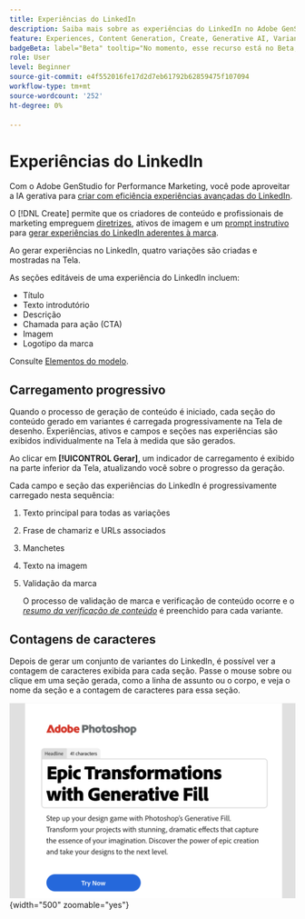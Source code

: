 ```yaml
---
title: Experiências do LinkedIn
description: Saiba mais sobre as experiências do LinkedIn no Adobe GenStudio for Performance Marketing.
feature: Experiences, Content Generation, Create, Generative AI, Variant Generation
badgeBeta: label="Beta" tooltip="No momento, esse recurso está no Beta, portanto, algumas funcionalidades podem estar limitadas ou sujeitas a alterações."
role: User
level: Beginner
source-git-commit: e4f552016fe17d2d7eb61792b62859475f107094
workflow-type: tm+mt
source-wordcount: '252'
ht-degree: 0%

---
```


# Experiências do LinkedIn

Com o Adobe GenStudio for Performance Marketing, você pode aproveitar a IA gerativa para [criar com eficiência experiências avançadas do LinkedIn](/help/user-guide/create/create-linkedin.md).

O [!DNL Create] permite que os criadores de conteúdo e profissionais de marketing empreguem [diretrizes](/help/user-guide/guidelines/overview.md), ativos de imagem e um [prompt instrutivo](/help/user-guide/effective-prompts.md) para [gerar experiências do LinkedIn aderentes à marca](/help/user-guide/create/create-email-experience.md).

Ao gerar experiências no LinkedIn, quatro variações são criadas e mostradas na Tela.

As seções editáveis de uma experiência do LinkedIn incluem:

* Título
* Texto introdutório
* Descrição
* Chamada para ação (CTA)
* Imagem
* Logotipo da marca

Consulte [Elementos do modelo](/help/user-guide/content/use-templates.md#template-elements).

## Carregamento progressivo

Quando o processo de geração de conteúdo é iniciado, cada seção do conteúdo gerado em variantes é carregada progressivamente na Tela de desenho. Experiências, ativos e campos e seções nas experiências são exibidos individualmente na Tela à medida que são gerados.

Ao clicar em **[!UICONTROL Gerar]**, um indicador de carregamento é exibido na parte inferior da Tela, atualizando você sobre o progresso da geração.

Cada campo e seção das experiências do LinkedIn é progressivamente carregado nesta sequência:

1. Texto principal para todas as variações
1. Frase de chamariz e URLs associados
1. Manchetes
1. Texto na imagem
1. Validação da marca

   O processo de validação de marca e verificação de conteúdo ocorre e o [_resumo da verificação de conteúdo_](/help/user-guide/guidelines/brand-validation.md#content-check-summary) é preenchido para cada variante.

## Contagens de caracteres

Depois de gerar um conjunto de variantes do LinkedIn, é possível ver a contagem de caracteres exibida para cada seção. Passe o mouse sobre ou clique em uma seção gerada, como a linha de assunto ou o corpo, e veja o nome da seção e a contagem de caracteres para essa seção.

![Contagem de caracteres](/help/assets/character-count.png){width="500" zoomable="yes"}
